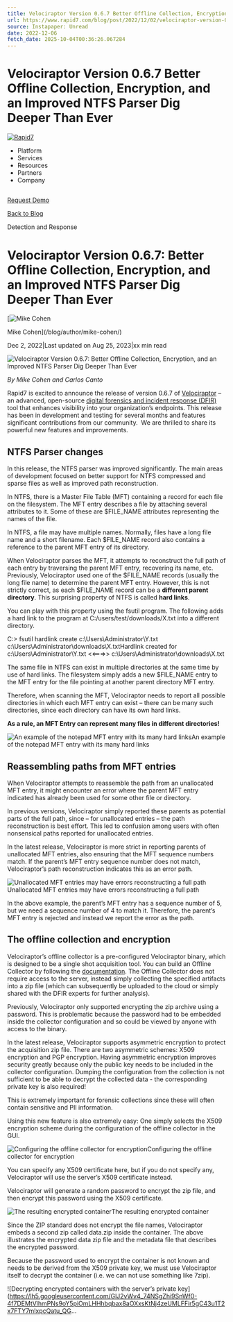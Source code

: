 ```yaml
---
title: Velociraptor Version 0.6.7 Better Offline Collection, Encryption, and an Improved NTFS Parser Dig Deeper Than Ever
url: https://www.rapid7.com/blog/post/2022/12/02/velociraptor-version-0-6-7-better-offline-collection-encryption-and-an-improved-ntfs-parser-dig-deeper-than-ever/
source: Instapaper: Unread
date: 2022-12-06
fetch_date: 2025-10-04T00:36:26.067284
---
```


# Velociraptor Version 0.6.7 Better Offline Collection, Encryption, and an Improved NTFS Parser Dig Deeper Than Ever

[![Rapid7](/_next/static/media/rapid7-logo.cd245920.svg)](/)

* Platform
* Services
* Resources
* Partners
* Company

##

[Request Demo](/request-demo/)

[Back to Blog](/blog/)

Detection and Response

# Velociraptor Version 0.6.7: Better Offline Collection, Encryption, and an Improved NTFS Parser Dig Deeper Than Ever

[![Mike Cohen](/default-author-image.svg)

Mike Cohen](/blog/author/mike-cohen/)

Dec 2, 2022|Last updated on Aug 25, 2023|xx min read

![Velociraptor Version 0.6.7: Better Offline Collection, Encryption, and an Improved NTFS Parser Dig Deeper Than Ever](https://www.rapid7.com/cdn/assets/blt8233f404f4edae83/683ddef93d7b5e2bb11365ba/ThinkstockPhotos-177843422.jpg)

*By Mike Cohen and Carlos Canto*

Rapid7 is excited to announce the release of version 0.6.7 of [Velociraptor](/products/velociraptor/) – an advanced, open-source [digital forensics and incident response (DFIR)](/fundamentals/digital-forensics-and-incident-response-dfir/) tool that enhances visibility into your organization’s endpoints. This release has been in development and testing for several months and features significant contributions from our community.  We are thrilled to share its powerful new features and improvements.

## NTFS Parser changes

In this release, the NTFS parser was improved significantly. The main areas of development focused on better support for NTFS compressed and sparse files as well as improved path reconstruction.

In NTFS, there is a Master File Table (MFT) containing a record for each file on the filesystem. The MFT entry describes a file by attaching several attributes to it. Some of these are $FILE\_NAME attributes representing the names of the file.

In NTFS, a file may have multiple names. Normally, files have a long file name and a short filename. Each $FILE\_NAME record also contains a reference to the parent MFT entry of its directory.

When Velociraptor parses the MFT, it attempts to reconstruct the full path of each entry by traversing the parent MFT entry, recovering its name, etc. Previously, Velociraptor used one of the $FILE\_NAME records (usually the long file name) to determine the parent MFT entry. However, this is not strictly correct, as each $FILE\_NAME record can be a **different parent directory**. This surprising property of NTFS is called **hard links**.

You can play with this property using the fsutil program. The following adds a hard link to the program at C:/users/test/downloads/X.txt into a different directory.

C:> fsutil hardlink create c:\Users\Administrator\Y.txt c:\Users\Administrator\downloads\X.txtHardlink created for c:\Users\Administrator\Y.txt <<===>> c:\Users\Administrator\downloads\X.txt

The same file in NTFS can exist in multiple directories at the same time by use of hard links. The filesystem simply adds a new $FILE\_NAME entry to the MFT entry for the file pointing at another parent directory MFT entry.

Therefore, when scanning the MFT, Velociraptor needs to report all possible directories in which each MFT entry can exist – there can be many such directories, since each directory can have its own hard links.

**As a rule, an MFT Entry can represent many files in different directories!**

![An example of the notepad MFT entry with its many hard links](https://lh6.googleusercontent.com/wCf_Gbqg2v9IMnHYJCCS_Mvq1mZcIFDis1j2Vc-8-MzA66bejCiHmbOkv491DmR_xQACcUvFR5nn-jPWfhJiXLFt_w2jmmh0RxEpfWSUZtfhhPWYICvTdB0Bg0pBtv2fb1jKpO7lTJCG-ZRnztztygtam9sZlzwjaWeH3Zlh9p6p8t-3q0c-URsnaV5Kqg)An example of the notepad MFT entry with its many hard links

## Reassembling paths from MFT entries

When Velociraptor attempts to reassemble the path from an unallocated MFT entry, it might encounter an error where the parent MFT entry indicated has already been used for some other file or directory.

In previous versions, Velociraptor simply reported these parents as potential parts of the full path, since – for unallocated entries – the path reconstruction is best effort. This led to confusion among users with often nonsensical paths reported for unallocated entries.

In the latest release, Velociraptor is more strict in reporting parents of unallocated MFT entries, also ensuring that the MFT sequence numbers match. If the parent’s MFT entry sequence number does not match, Velociraptor’s path reconstruction indicates this as an error path.

![Unallocated MFT entries may have errors reconstructing a full path](https://lh5.googleusercontent.com/6rlFCnbAsVFMzEBVUDdkMSz9-yAh-9DO48H5t0FtAN5BcpVoccrZFZjwkYOFJxJC0jXZnB3NGyxzPfd2YIodQ65ffG62vDWt3bZNp_1bcf0Qmq0L_VJ5KGpFIapaSebHsjhvrkitlyoq2xK70Kv5SKk1phf3EdasgjjhCzvLiAk51H28Oebp4HD0ZhrglQ)Unallocated MFT entries may have errors reconstructing a full path

In the above example, the parent’s MFT entry has a sequence number of 5, but we need a sequence number of 4 to match it. Therefore, the parent’s MFT entry is rejected and instead we report the error as the path.

## The offline collection and encryption

Velociraptor’s offline collector is a pre-configured Velociraptor binary, which is designed to be a single shot acquisition tool. You can build an Offline Collector by following the [documentation](https://docs.velociraptor.app/docs/offline_triage/#offline-collections). The Offline Collector does not require access to the server, instead simply collecting the specified artifacts into a zip file (which can subsequently be uploaded to the cloud or simply shared with the DFIR experts for further analysis).

Previously, Velociraptor only supported encrypting the zip archive using a password. This is problematic because the password had to be embedded inside the collector configuration and so could be viewed by anyone with access to the binary.

In the latest release, Velociraptor supports asymmetric encryption to protect the acquisition zip file. There are two asymmetric schemes: X509 encryption and PGP encryption. Having asymmetric encryption improves security greatly because only the public key needs to be included in the collector configuration. Dumping the configuration from the collection is not sufficient to be able to decrypt the collected data - the corresponding private key is also required!

This is extremely important for forensic collections since these will often contain sensitive and PII information.

Using this new feature is also extremely easy: One simply selects the X509 encryption scheme during the configuration of the offline collector in the GUI.

![Configuring the offline collector for encryption](https://lh3.googleusercontent.com/FHyuW2--kdEphFovYcR1CIM-v2JooSK_fjYfIRKI1Yi-GEDa7YQC0G9S-9DES4Qnwf_noWJeZ5F6nnmyrI1jNixD46jVnaz-Y1EZhQbDCermLhdURJ2UH49llQxa0y38mBI8EhozbyyhV0vVfDDv97oU-ovqRWPrfTxw6YO9RWdRZopQxpOuE9Y4q_cheg)Configuring the offline collector for encryption

You can specify any X509 certificate here, but if you do not specify any, Velociraptor will use the server’s X509 certificate instead.

Velociraptor will generate a random password to encrypt the zip file, and then encrypt this password using the X509 certificate.

![The resulting encrypted container](https://lh4.googleusercontent.com/75GMxNDSQhpeUynBB9X5JMT4t30q8fYBTMriMeveBW5K06_Nh_eMxCZGoe3ccBBOPaz2YgKnXh-ejwdZE-PlV0-U5Xeww1-D2pIbUTl9FEziS4zZfvRd4CUJdNHpVDu3mcNXV1eN_xMMEDaf7MxCSim1ysZ3Yco2H3FtORVZcfx6tMpvDQcM-Kh_MX4bRQ)The resulting encrypted container

Since the ZIP standard does not encrypt the file names, Velociraptor embeds a second zip called data.zip inside the container. The above illustrates the encrypted data zip file and the metadata file that describes the encrypted password.

Because the password used to encrypt the container is not known and needs to be derived from the X509 private key, we must use Velociraptor itself to decrypt the container (i.e. we can not use something like 7zip).

![Decrypting encrypted containers with the server’s private key](https://lh5.googleusercontent.com/GlJ2vWv4_74NSgZhi9SnWf0-4f7DEMtVlhmPNs9oY5piOmLHHhbqbax8aOXxsKtNj4zeUMLFFir5gC43u1T2x7FTY7mlxpcQatu_QG...
